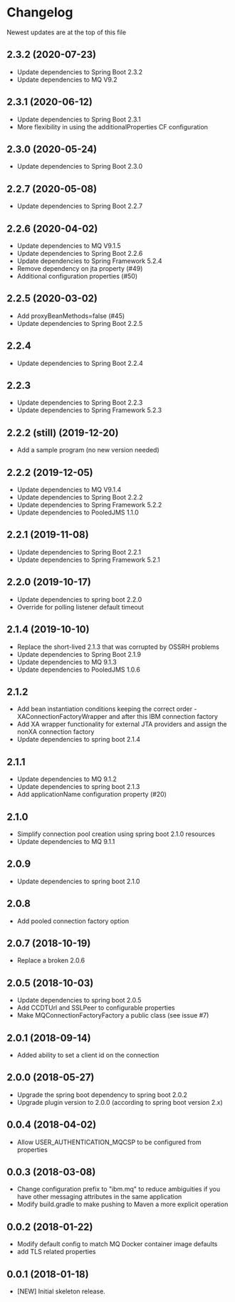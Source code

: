 # Changelog
Newest updates are at the top of this file

## 2.3.2 (2020-07-23)
- Update dependencies to Spring Boot 2.3.2
- Update dependencies to MQ V9.2

## 2.3.1 (2020-06-12)
- Update dependencies to Spring Boot 2.3.1
- More flexibility in using the additionalProperties CF configuration

## 2.3.0 (2020-05-24)
- Update dependencies to Spring Boot 2.3.0

## 2.2.7 (2020-05-08)
- Update dependencies to Spring Boot 2.2.7

## 2.2.6 (2020-04-02)
- Update dependencies to MQ V9.1.5
- Update dependencies to Spring Boot 2.2.6
- Update dependencies to Spring Framework 5.2.4
- Remove dependency on jta property (#49)
- Additional configuration properties (#50)

## 2.2.5 (2020-03-02)
- Add proxyBeanMethods=false (#45)
- Update dependencies to Spring Boot 2.2.5

## 2.2.4
- Update dependencies to Spring Boot 2.2.4

## 2.2.3
- Update dependencies to Spring Boot 2.2.3
- Update dependencies to Spring Framework 5.2.3

## 2.2.2 (still) (2019-12-20)
- Add a sample program (no new version needed)

## 2.2.2 (2019-12-05)
- Update dependencies to MQ V9.1.4
- Update dependencies to Spring Boot 2.2.2
- Update dependencies to Spring Framework 5.2.2
- Update dependencies to PooledJMS 1.1.0

## 2.2.1 (2019-11-08)
- Update dependencies to Spring Boot 2.2.1
- Update dependencies to Spring Framework 5.2.1

## 2.2.0 (2019-10-17)
- Update dependencies to spring boot 2.2.0
- Override for polling listener default timeout

## 2.1.4 (2019-10-10)
- Replace the short-lived 2.1.3 that was corrupted by OSSRH problems
- Update dependencies to Spring Boot 2.1.9
- Update dependencies to MQ 9.1.3
- Update dependencies to PooledJMS 1.0.6

## 2.1.2
- Add bean instantiation conditions keeping the correct order - XAConnectionFactoryWrapper and after this IBM connection factory
- Add XA wrapper functionality for external JTA providers and assign the nonXA connection factory
- Update dependencies to spring boot 2.1.4

## 2.1.1
- Update dependencies to MQ 9.1.2
- Update dependencies to spring boot 2.1.3
- Add applicationName configuration property (#20)

## 2.1.0
- Simplify connection pool creation using spring boot 2.1.0 resources
- Update dependencies to MQ 9.1.1

## 2.0.9
- Update dependencies to spring boot 2.1.0

## 2.0.8
- Add pooled connection factory option

## 2.0.7 (2018-10-19)
- Replace a broken 2.0.6

## 2.0.5 (2018-10-03)
- Update dependencies to spring boot 2.0.5
- Add CCDTUrl and SSLPeer to configurable properties
- Make MQConnectionFactoryFactory a public class (see issue #7)

## 2.0.1 (2018-09-14)
- Added ability to set a client id on the connection

## 2.0.0 (2018-05-27)
- Upgrade the spring boot dependency to spring boot 2.0.2
- Upgrade plugin version to 2.0.0 (according to spring boot version 2.x)

## 0.0.4 (2018-04-02)
- Allow USER_AUTHENTICATION_MQCSP to be configured from properties

## 0.0.3 (2018-03-08)
- Change configuration prefix to "ibm.mq" to reduce ambiguities if you have other messaging attributes in the same application
- Modify build.gradle to make pushing to Maven a more explicit operation

## 0.0.2 (2018-01-22)
- Modify default config to match MQ Docker container image defaults
- add TLS related properties

## 0.0.1 (2018-01-18)
- [NEW] Initial skeleton release.
